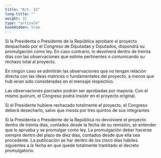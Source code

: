 ```yaml
---
title: "Art. 32"
long-title: ""
weight: 32
type: "articulo"
bookHidden: true
---
```

Si la Presidenta o Presidente de la República aprobare el proyecto despachado por el Congreso de Diputadas y Diputados, dispondrá su promulgación como ley. En caso contrario, lo devolverá dentro de treinta días con las observaciones que estime pertinentes o comunicando su rechazo total al proyecto.

En ningún caso se admitirán las observaciones que no tengan relación directa con las ideas matrices o fundamentales del proyecto, a menos que hub
ieran sido consideradas en el mensaje respectivo.

Las observaciones parciales podrán ser aprobadas por mayoría. Con el mismo quórum, el Congreso podrá insistir en el proyecto original.

Si el Presidente hubiere rechazado totalmente el proyecto, el Congreso deberá desecharlo, salvo que insista por tres quintos de sus integrantes

Si la Presidenta o Presidente de la República no devolviere el proyecto dentro de treinta días, contados desde la fecha de su remisión, se entender que lo aprueba y se promulgar como ley. La promulgación deber hacerse siempre dentro del plazo de diez días, contados desde que ella sea procedente. La publicación se har dentro de los cinco días hábiles siguientes a la fecha en que quede totalmente tramitado el decreto promulgatorio.
